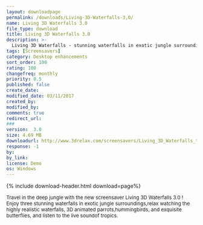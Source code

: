```yaml
---
layout: downloadpage
permalink: /downloads/Living-3D-Waterfalls-3,0/
name: Living 3D Waterfalls 3.0
file_type: download
title: Living 3D Waterfalls 3.0
description: >-
  Living 3D Waterfalls - stunning waterfalls in exotic jungle surroundings
tags: [Screensavers]
category: Desktop enhancements
sort_order: 100
rating: 100
changefreq: monthly
priority: 0.5
published: false
create_date: 
modified_date: 03/11/2017
created_by: 
modified_by: 
comments: true
redirect_url: 
### 
version:  3.0
size: 4.69 MB
downloadurl: http://www.3drelax.com/screensavers/Living_3D_Waterfalls_trial_setup.exe
response: -1
by: 
by_link: 
license: Demo 
os: Windows
---
```


{% include download-header.html download=page%}

<p style="fix-download-text !important">
<p><font size="2"><p>Travel in the deep jungle with the new screensaver Living 3D Waterfalls 3.0 ! Enjoy three stunning waterfalls in exotic jungle surroundings,relax watching the highly realistic waterfalls, 3D animated parrots,hummingbirds, and exquisite butterflies, and listen to the live soundof tropics.</p></p></p>
